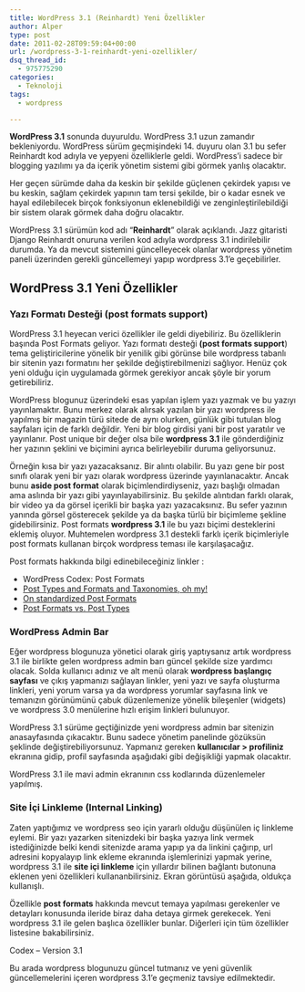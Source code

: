 ```yaml
---
title: WordPress 3.1 (Reinhardt) Yeni Özellikler
author: Alper
type: post
date: 2011-02-28T09:59:04+00:00
url: /wordpress-3-1-reinhardt-yeni-ozellikler/
dsq_thread_id:
  - 975775290
categories:
  - Teknoloji
tags:
  - wordpress

---
```

**WordPress 3.1** sonunda duyuruldu. WordPress 3.1 uzun zamandır bekleniyordu. WordPress sürüm geçmişindeki 14. duyuru olan 3.1 bu sefer Reinhardt kod adıyla ve yepyeni özelliklerle geldi. WordPress&#8217;i sadece bir blogging yazılımı ya da içerik yönetim sistemi gibi görmek yanlış olacaktır.

Her geçen sürümde daha da keskin bir şekilde güçlenen çekirdek yapısı ve bu keskin, sağlam çekirdek yapının tam tersi şekilde, bir o kadar esnek ve hayal edilebilecek birçok fonksiyonun eklenebildiği ve zenginleştirilebildiği bir sistem olarak görmek daha doğru olacaktır.

WordPress 3.1 sürümün kod adı &#8220;**Reinhardt**&#8221; olarak açıklandı. Jazz gitaristi Django Reinhardt onuruna verilen kod adıyla wordpress 3.1 indirilebilir durumda. Ya da mevcut sistemini güncelleyecek olanlar wordpress yönetim paneli üzerinden gerekli güncellemeyi yapıp wordpress 3.1&#8217;e geçebilirler.

## WordPress 3.1 Yeni Özellikler

### Yazı Formatı Desteği (post formats support)

WordPress 3.1 heyecan verici özellikler ile geldi diyebiliriz. Bu özelliklerin başında Post Formats geliyor. Yazı formatı desteği **(post formats support**) tema geliştiricilerine yönelik bir yenilik gibi görünse bile wordpress tabanlı bir sitenin yazı formatını her şekilde değiştirebilmenizi sağlıyor. Henüz çok yeni olduğu için uygulamada görmek gerekiyor ancak şöyle bir yorum getirebiliriz.

WordPress blogunuz üzerindeki esas yapılan işlem yazı yazmak ve bu yazıyı yayınlamaktır. Bunu merkez olarak alırsak yazılan bir yazı wordpress ile yapılmış bir magazin türü sitede de aynı olurken, günlük gibi tutulan blog sayfaları için de farklı değildir. Yeni bir blog girdisi yani bir post yaratılır ve yayınlanır. Post unique bir değer olsa bile **wordpress 3.1** ile gönderdiğiniz her yazının şeklini ve biçimini ayrıca belirleyebilir duruma geliyorsunuz.

Örneğin kısa bir yazı yazacaksanız. Bir alıntı olabilir. Bu yazı gene bir post sınıfı olarak yeni bir yazı olarak wordpress üzerinde yayınlanacaktır. Ancak bunu **aside post format** olarak biçimlendirdiyseniz, yazı başlığı olmadan ama aslında bir yazı gibi yayınlayabilirsiniz. Bu şekilde alıntıdan farklı olarak, bir video ya da görsel içerikli bir başka yazı yazacaksınız. Bu sefer yazının yanında görsel gösterecek şekilde ya da başka türlü bir biçimleme şekline gidebilirsiniz. Post formats **wordpress 3.1** ile bu yazı biçimi desteklerini eklemiş oluyor. Muhtemelen wordpress 3.1 destekli farklı içerik biçimleriyle post formats kullanan birçok wordpress teması ile karşılaşacağız.

Post formats hakkında bilgi edinebileceğiniz linkler :

  * WordPress Codex: Post Formats
  * <a title="http://ottopress.com/2010/post-types-and-formats-and-taxonomies-oh-my/" href="http://ottopress.com/2010/post-types-and-formats-and-taxonomies-oh-my/" target="_blank">Post Types and Formats and Taxonomies, oh my!</a>
  * <a title="http://andrewnacin.com/2011/01/27/on-standardized-post-formats/" href="http://andrewnacin.com/2011/01/27/on-standardized-post-formats/" target="_blank">On standardized Post Formats</a>
  * <a title="http://markjaquith.wordpress.com/2010/11/12/post-formats-vs-custom-post-types/" href="http://markjaquith.wordpress.com/2010/11/12/post-formats-vs-custom-post-types/" target="_blank">Post Formats vs. Post Types</a>

### WordPress Admin Bar

Eğer wordpress blogunuza yönetici olarak giriş yaptıysanız artık wordpress 3.1 ile birlikte gelen wordpress admin barı güncel şekilde size yardımcı olacak. Solda kullanıcı adınız ve alt menü olarak **wordpress başlangıç sayfası** ve çıkış yapmanızı sağlayan linkler, yeni yazı ve sayfa oluşturma linkleri, yeni yorum varsa ya da wordpress yorumlar sayfasına link ve temanızın görünümünü çabuk düzenlemenize yönelik bileşenler (widgets) ve wordpress 3.0 menülerine hızlı erişim linkleri bulunuyor.

WordPress 3.1 sürüme geçtiğinizde yeni wordpress admin bar sitenizin anasayfasında çıkacaktır. Bunu sadece yönetim panelinde gözüksün şeklinde değiştirebiliyorsunuz. Yapmanız gereken **kullanıcılar > profiliniz** ekranına gidip, profil sayfasında aşağıdaki gibi değişikliği yapmak olacaktır.

WordPress 3.1 ile mavi admin ekranının css kodlarında düzenlemeler yapılmış.

### Site İçi Linkleme (Internal Linking)

Zaten yaptığımız ve wordpress seo için yararlı olduğu düşünülen iç linkleme eylemi. Bir yazı yazarken sitenizdeki bir başka yazıya link vermek istediğinizde belki kendi sitenizde arama yapıp ya da linkini çağırıp, url adresini kopyalayıp link ekleme ekranında işlemlerinizi yapmak yerine, wordpress 3.1 ile **site içi linkleme** için yıllardır bilinen bağlantı butonuna eklenen yeni özellikleri kullananbilirsiniz. Ekran görüntüsü aşağıda, oldukça kullanışlı.

Özellikle **post formats** hakkında mevcut temaya yapılması gerekenler ve detayları konusunda ileride biraz daha detaya girmek gerekecek. Yeni wordpress 3.1 ile gelen başlıca özellikler bunlar. Diğerleri için tüm özellikler listesine bakabilirsiniz.

Codex &#8211; Version 3.1

Bu arada wordpress blogunuzu güncel tutmanız ve yeni güvenlik güncellemelerini içeren wordpress 3.1&#8217;e geçmeniz tavsiye edilmektedir.